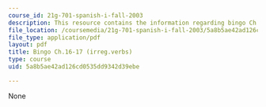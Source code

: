 ```yaml
---
course_id: 21g-701-spanish-i-fall-2003
description: This resource contains the information regarding bingo Ch.16-17 (irreg.verbs).
file_location: /coursemedia/21g-701-spanish-i-fall-2003/5a8b5ae42ad126cd0535dd9342d39ebe_MIT21G_701F03_17bingo.pdf
file_type: application/pdf
layout: pdf
title: Bingo Ch.16-17 (irreg.verbs)
type: course
uid: 5a8b5ae42ad126cd0535dd9342d39ebe

---
```

None